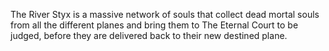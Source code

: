 The River Styx is a massive network of souls that collect dead mortal souls from all the different planes and bring them to The Eternal Court to be judged, before they are delivered back to their new destined plane.
